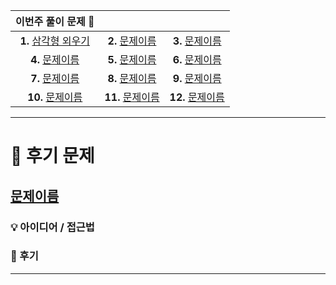 |    이번주 풀이 문제 🧩    |                    |                    |
|:------------------:|:------------------:|:------------------:|
| **1.** [삼각형 외우기](https://www.acmicpc.net/problem/10101)  | **2.** [문제이름](링크)  | **3.** [문제이름](링크)  |
| **4.** [문제이름](링크)  | **5.** [문제이름](링크)  | **6.** [문제이름](링크)  |
| **7.** [문제이름](링크)  | **8.** [문제이름](링크)  | **9.** [문제이름](링크)  |
| **10.** [문제이름](링크) | **11.** [문제이름](링크) | **12.** [문제이름](링크) |

---

# 🧩 후기 문제

## [문제이름](링크)

### 💡 아이디어 / 접근법

### 🤔 후기

---
